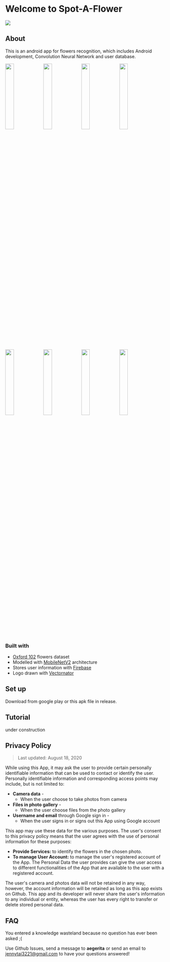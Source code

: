 
# Welcome to Spot-A-Flower
<img src="https://user-images.githubusercontent.com/56517153/90453605-10981880-e0bf-11ea-8c11-ff1ae57f88e0.png"> </img>

## About

This is an android app for flowers recognition, which includes Android development, Convolution Neural Network and user database.

<img  src="https://user-images.githubusercontent.com/56517153/90452604-91094a00-e0bc-11ea-8587-18f2a671321c.png"  width="23%"></img>  <img  src="https://user-images.githubusercontent.com/56517153/90452609-96ff2b00-e0bc-11ea-9e15-745c681040c2.png"  width="23%"></img>  <img  src="https://user-images.githubusercontent.com/56517153/90452618-9cf50c00-e0bc-11ea-89a0-e79d3ac781e5.png"  width="23%"></img>  <img  src="https://user-images.githubusercontent.com/56517153/90452623-9f576600-e0bc-11ea-8126-c8af1d375a83.png"  width="23%"></img>  <img  src="https://user-images.githubusercontent.com/56517153/90452868-2573ac80-e0bd-11ea-95ef-36cf37508dea.png"  width="23%"></img>  <img  src="https://user-images.githubusercontent.com/56517153/90453034-8d29f780-e0bd-11ea-9e26-d2f5f989505f.png"  width="23%"></img>  <img  src="https://user-images.githubusercontent.com/56517153/90452633-a41c1a00-e0bc-11ea-8369-5d4c15ea901f.png"  width="23%"></img>  <img  src="https://user-images.githubusercontent.com/56517153/90452983-72578300-e0bd-11ea-9345-3c611d6bb3b7.png"  width="23%"></img>

### Built with

-  [Oxford 102](https://www.robots.ox.ac.uk/~vgg/data/flowers/102/) flowers dataset
- Modelled with <u>MobileNetV2</u> architecture </u>
- Stores user information with <u> Firebase </u>
- Logo drawn with <u> Vectornator </u>


## Set up

Download from google play or this apk file in release. 

## Tutorial

under construction

## Privacy Policy

>Last updated: August 18, 2020

While using this App, it may ask the user to provide certain personally identifiable information that can be used to contact or identify the user. Personally identifiable information and corresponding access points may include, but is not limited to:

 - **Camera data** - 
	 - When the user choose to take photos from camera
 - **Files in photo gallery** - 
	 - When the user choose files from the photo gallery 
 - **Username and email** through Google sign in - 
	 - When the user signs in or signs out this App using Google account

This app may use these data for the various purposes. The user's consent to this privacy policy means that the user agrees with the use of personal information for these purposes: 

 - **Provide Services:** to identify the flowers in the chosen photo. 
 - **To manage User Account:** to manage the user's registered account of the App. The Personal Data the user provides can give the user access to different functionalities of the App that are available to the user with a registered account.

The user's camera and photos data will not be retained in any way, however, the account information will be retained as long as this app exists on Github. 
This app and its developer will never share the user's information to any individual or entity, whereas the user has every right to transfer or delete stored personal data. 

## FAQ

You entered a knowledge wasteland because no question has ever been asked ;(

Use Github Issues, send a message to **aegerita** or send an email to jennytai3221@gmail.com to have your questions answered!
